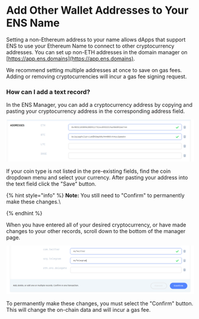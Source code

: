 # Add Other Wallet Addresses to Your ENS Name

Setting a non-Ethereum address to your name allows dApps that support ENS to use your Ethereum Name to connect to other cryptocurrency addresses. You can set up non-ETH addresses in the domain manager on [https://app.ens.domains](https://app.ens.domains).

We recommend setting multiple addresses at once to save on gas fees. Adding or removing cryptocurrencies will incur a gas fee signing request.

### How can I add a text record?

In the ENS Manager, you can add a cryptocurrency address by copying and pasting your cryptocurrency address in the corresponding address field.

![](<../.gitbook/assets/image (2) (1) (1).png>)

If your coin type is not listed in the pre-existing fields, find the coin dropdown menu and select your currency. After pasting your address into the text field click the "Save" button.&#x20;

{% hint style="info" %}
**Note:** You still need to "Confirm" to permanently make these changes.\

{% endhint %}

When you have entered all of your desired cryptocurrency, or have made changes to your other records, scroll down to the bottom of the manager page.

![](<../.gitbook/assets/image (1) (1) (1).png>)

To permanently make these changes, you must select the "Confirm" button. This will change the on-chain data and will incur a gas fee.
